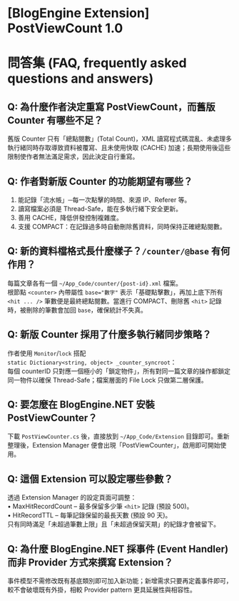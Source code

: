# [BlogEngine Extension] PostViewCount 1.0

# 問答集 (FAQ, frequently asked questions and answers)

## Q: 為什麼作者決定重寫 PostViewCount，而舊版 Counter 有哪些不足？
舊版 Counter 只有「總點閱數」(Total Count)，XML 讀寫程式碼混亂、未處理多執行緒同時存取導致資料被覆寫、且未使用快取 (CACHE) 加速；長期使用後這些限制使作者無法滿足需求，因此決定自行重寫。

## Q: 作者對新版 Counter 的功能期望有哪些？
1. 能記錄「流水帳」─每一次點擊的時間、來源 IP、Referer 等。  
2. 讀寫檔案必須是 Thread-Safe，能在多執行緒下安全更新。  
3. 善用 CACHE，降低併發控制複雜度。  
4. 支援 COMPACT：在記錄過多時自動刪除舊資料，同時保持正確總點閱數。

## Q: 新的資料檔格式長什麼樣子？`/counter/@base` 有何作用？
每篇文章各有一個 `~/App_Code/counter/{post-id}.xml` 檔案。  
根節點 `<counter>` 內帶屬性 `base="數字"` 表示「基礎點擊數」，再加上底下所有 `<hit ... />` 筆數便是最終總點閱數。當進行 COMPACT、刪除舊 `<hit>` 記錄時，被刪除的筆數會加回 `base`，確保統計不失真。

## Q: 新版 Counter 採用了什麼多執行緒同步策略？
作者使用 `Monitor`/`lock` 搭配  
`static Dictionary<string, object> _counter_syncroot`：  
每個 counterID 只對應一個極小的「鎖定物件」，所有對同一篇文章的操作都鎖定同一物件以確保 Thread-Safe；檔案層面的 File Lock 只做第二層保護。

## Q: 要怎麼在 BlogEngine.NET 安裝 PostViewCounter？
下載 `PostViewCounter.cs` 後，直接放到 `~/App_Code/Extension` 目錄即可。重新整理後，Extension Manager 便會出現「PostViewCounter」，啟用即可開始使用。

## Q: 這個 Extension 可以設定哪些參數？
透過 Extension Manager 的設定頁面可調整：  
• MaxHitRecordCount – 最多保留多少筆 `<hit>` 記錄 (預設 500)。  
• HitRecordTTL – 每筆記錄保留的最長天數 (預設 90 天)。  
只有同時滿足「未超過筆數上限」且「未超過保留天期」的紀錄才會被留下。

## Q: 為什麼 BlogEngine.NET 採事件 (Event Handler) 而非 Provider 方式來撰寫 Extension？
事件模型不需修改既有基底類別即可加入新功能；新增需求只要再定義事件即可，較不會破壞既有外掛，相較 Provider pattern 更具延展性與相容性。